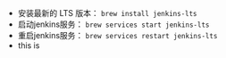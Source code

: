 -   安装最新的 LTS 版本： `brew install jenkins-lts`
-   启动jenkins服务： `brew services start jenkins-lts`
-   重启jenkins服务： `brew services restart jenkins-lts`
-  this is 